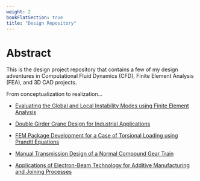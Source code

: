 ```yaml
---
weight: 2
bookFlatSection: true
title: "Design Repository"
---
```


# **Abstract**

This is the design project repository that contains a few of my design adventures in Computational Fluid Dynamics (CFD), Finite Element Analysis (FEA), and 3D CAD projects. 

From conceptualization to realization...

- [Evaluating the Global and Local Instability Modes using Finite Element Analysis](https://ricardochin.com/docs/design/fea-beam-simulation/)

- [Double Girder Crane Design for Industrial Applications](https://ricardochin.com/docs/design/industrial-crane-design/)

- [FEM Package Development for a Case of Torsional Loading using Prandtl Equations](https://ricardochin.com/docs/design/finite-element-method-development/)

- [Manual Transmission Design of a Normal Compound Gear Train](https://ricardochin.com/docs/design/manual-transmission-design/)

- [Applications of Electron-Beam Technology for Additive Manufacturing and Joining Processes](https://ricardochin.com/docs/design/electron-beam-tech/)




